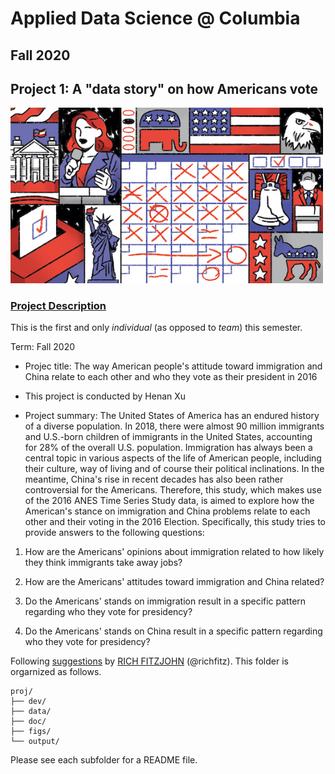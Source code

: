 # Applied Data Science @ Columbia
## Fall 2020
## Project 1: A "data story" on how Americans vote

<img src="figs/title1.jpeg" width="500">

### [Project Description](doc/)
This is the first and only *individual* (as opposed to *team*) this semester. 

Term: Fall 2020

+ Projec title: The way American people's attitude toward immigration and China relate to each other and who they vote as their president in 2016
+ This project is conducted by Henan Xu

+ Project summary: The United States of America has an endured history of a diverse population. In 2018, there were almost 90 million immigrants and U.S.-born children of immigrants in the United States, accounting for 28% of the overall U.S. population. Immigration has always been a central topic in various aspects of the life of American people, including their culture, way of living and of course their political inclinations. In the meantime, China's rise in recent decades has also been rather controversial for the Americans. Therefore, this study, which makes use of the 2016 ANES Time Series Study data, is aimed to explore how the American's stance on immigration and China problems relate to each other and their voting in the 2016 Election. Specifically, this study tries to provide answers to the following questions:

1. How are the Americans' opinions about immigration related to how likely they think immigrants take away jobs?

2. How are the Americans' attitudes toward immigration and China related?

3. Do the Americans' stands on immigration result in a specific pattern regarding who they vote for presidency?

4. Do the Americans' stands on China result in a specific pattern regarding who they vote for presidency?

Following [suggestions](http://nicercode.github.io/blog/2013-04-05-projects/) by [RICH FITZJOHN](http://nicercode.github.io/about/#Team) (@richfitz). This folder is orgarnized as follows.

```
proj/
├── dev/
├── data/
├── doc/
├── figs/
└── output/
```

Please see each subfolder for a README file.
